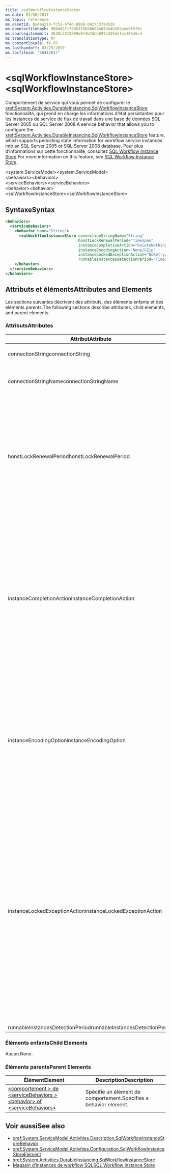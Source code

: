 ```yaml
---
title: <sqlWorkflowInstanceStore>
ms.date: 03/30/2017
ms.topic: reference
ms.assetid: 8a4e4214-fc51-4f4d-b968-0427c37a9520
ms.openlocfilehash: 9808d5f1f5053f8b68603e03d44b502aee6f5f0c
ms.sourcegitcommit: 3630c2515809e6f4b7dbb697a3354efec105a5cd
ms.translationtype: MT
ms.contentlocale: fr-FR
ms.lasthandoff: 03/25/2019
ms.locfileid: "58412017"
---
```

# <a name="sqlworkflowinstancestore"></a><span data-ttu-id="8ef6b-101">\<sqlWorkflowInstanceStore></span><span class="sxs-lookup"><span data-stu-id="8ef6b-101">\<sqlWorkflowInstanceStore></span></span>
<span data-ttu-id="8ef6b-102">Comportement de service qui vous permet de configurer le <xref:System.Activities.DurableInstancing.SqlWorkflowInstanceStore> fonctionnalité, qui prend en charge les informations d’état persistantes pour les instances de service de flux de travail dans une base de données SQL Server 2005 ou SQL Server 2008.</span><span class="sxs-lookup"><span data-stu-id="8ef6b-102">A service behavior that allows you to configure the <xref:System.Activities.DurableInstancing.SqlWorkflowInstanceStore> feature, which supports persisting state information for workflow service instances into an SQL Server 2005 or SQL Server 2008 database.</span></span> <span data-ttu-id="8ef6b-103">Pour plus d’informations sur cette fonctionnalité, consultez [SQL Workflow Instance Store](../../../../../docs/framework/windows-workflow-foundation/sql-workflow-instance-store.md).</span><span class="sxs-lookup"><span data-stu-id="8ef6b-103">For more information on this feature, see [SQL Workflow Instance Store](../../../../../docs/framework/windows-workflow-foundation/sql-workflow-instance-store.md).</span></span>  
  
<span data-ttu-id="8ef6b-104">\<system.ServiceModel></span><span class="sxs-lookup"><span data-stu-id="8ef6b-104">\<system.ServiceModel></span></span>  
<span data-ttu-id="8ef6b-105">\<behaviors></span><span class="sxs-lookup"><span data-stu-id="8ef6b-105">\<behaviors></span></span>  
<span data-ttu-id="8ef6b-106">\<serviceBehaviors></span><span class="sxs-lookup"><span data-stu-id="8ef6b-106">\<serviceBehaviors></span></span>  
<span data-ttu-id="8ef6b-107">\<behavior></span><span class="sxs-lookup"><span data-stu-id="8ef6b-107">\<behavior></span></span>  
<span data-ttu-id="8ef6b-108">\<sqlWorkflowInstanceStore></span><span class="sxs-lookup"><span data-stu-id="8ef6b-108">\<sqlWorkflowInstanceStore></span></span>  
  
## <a name="syntax"></a><span data-ttu-id="8ef6b-109">Syntaxe</span><span class="sxs-lookup"><span data-stu-id="8ef6b-109">Syntax</span></span>  
  
```xml  
<behaviors>
  <serviceBehaviors>
    <behavior name="String">
      <sqlWorkflowInstanceStore connectionStringName="String" 
                                honstLockRenewalPeriod="TimeSpan" 
                                instanceCompletionAction="DeleteNothing/DeleteAll" 
                                instanceEncodingAction="None/GZip" 
                                instanceLockedExceptionAction="NoRetry/BasicRetry/AggressiveRetry" 
                                runnableInstancesDetectionPeriod="TimeSpan" />
    </behavior>
  </serviceBehaviors>
</behaviors>  
```  
  
## <a name="attributes-and-elements"></a><span data-ttu-id="8ef6b-110">Attributs et éléments</span><span class="sxs-lookup"><span data-stu-id="8ef6b-110">Attributes and Elements</span></span>  
 <span data-ttu-id="8ef6b-111">Les sections suivantes décrivent des attributs, des éléments enfants et des éléments parents.</span><span class="sxs-lookup"><span data-stu-id="8ef6b-111">The following sections describe attributes, child elements, and parent elements.</span></span>  
  
### <a name="attributes"></a><span data-ttu-id="8ef6b-112">Attributs</span><span class="sxs-lookup"><span data-stu-id="8ef6b-112">Attributes</span></span>  
  
|<span data-ttu-id="8ef6b-113">Attribut</span><span class="sxs-lookup"><span data-stu-id="8ef6b-113">Attribute</span></span>|<span data-ttu-id="8ef6b-114">Description</span><span class="sxs-lookup"><span data-stu-id="8ef6b-114">Description</span></span>|  
|---------------|-----------------|  
|<span data-ttu-id="8ef6b-115">connectionString</span><span class="sxs-lookup"><span data-stu-id="8ef6b-115">connectionString</span></span>|<span data-ttu-id="8ef6b-116">Chaîne qui contient une chaîne de connexion utilisée pour se connecter à une base de données de persistance sous-jacente.</span><span class="sxs-lookup"><span data-stu-id="8ef6b-116">A string that contains a connection string used to connect to an underlying persistence database.</span></span>|  
|<span data-ttu-id="8ef6b-117">connectionStringName</span><span class="sxs-lookup"><span data-stu-id="8ef6b-117">connectionStringName</span></span>|<span data-ttu-id="8ef6b-118">Chaîne qui contient une chaîne de connexion nommée sur le serveur de base de données.</span><span class="sxs-lookup"><span data-stu-id="8ef6b-118">A string that contains a named connection string to the database server.</span></span> <span data-ttu-id="8ef6b-119">Un exemple d’une chaîne de connexion nommée est « DefaultConnectionString ».</span><span class="sxs-lookup"><span data-stu-id="8ef6b-119">An example of a named connection string is "DefaultConnectionString".</span></span>|  
|<span data-ttu-id="8ef6b-120">honstLockRenewalPeriod</span><span class="sxs-lookup"><span data-stu-id="8ef6b-120">honstLockRenewalPeriod</span></span>|<span data-ttu-id="8ef6b-121">Valeur Timespan qui spécifie la période pendant laquelle l'hôte doit renouveler le verrou sur une instance.</span><span class="sxs-lookup"><span data-stu-id="8ef6b-121">A Timespan value that specifies the time period in which the host must renew the lock on an instance.</span></span> <span data-ttu-id="8ef6b-122">Si l'hôte ne renouvelle pas le verrou pendant la période spécifiée, l'instance est déverrouillée et peut être choisie par un autre hôte.</span><span class="sxs-lookup"><span data-stu-id="8ef6b-122">If the host does not renew the lock in the specified time period, the instance is unlocked and may be picked up by another host.</span></span><br /><br /> <span data-ttu-id="8ef6b-123">Le déchargement d'un flux de travail implique qu'il soit également rendu persistant.</span><span class="sxs-lookup"><span data-stu-id="8ef6b-123">Unloading a workflow implies that it is also persisted.</span></span> <span data-ttu-id="8ef6b-124">Si cet attribut est défini à zéro l’instance de workflow est rendue persistante et déchargée immédiatement après le workflow devient inactif.</span><span class="sxs-lookup"><span data-stu-id="8ef6b-124">If this attribute is set to zero the workflow instance is persisted and unloaded immediately after the workflow becomes idle.</span></span> <span data-ttu-id="8ef6b-125">Cet attribut TimeSpan.MaxValue efficacement désactive l’opération de déchargement.</span><span class="sxs-lookup"><span data-stu-id="8ef6b-125">Setting this attribute to TimeSpan.MaxValue effectively disables the unload operation.</span></span> <span data-ttu-id="8ef6b-126">Les instances de flux de travail inactives ne sont jamais déchargées.</span><span class="sxs-lookup"><span data-stu-id="8ef6b-126">Idle workflow instances are never unloaded.</span></span>|  
|<span data-ttu-id="8ef6b-127">instanceCompletionAction</span><span class="sxs-lookup"><span data-stu-id="8ef6b-127">instanceCompletionAction</span></span>|<span data-ttu-id="8ef6b-128">Valeur indiquant si les données de l'instance du flux de travail sont conservées dans le magasin de persistance une fois l'instance du flux de travail terminée ou si elles sont supprimées à ce stade.</span><span class="sxs-lookup"><span data-stu-id="8ef6b-128">A value that specifies whether workflow instance data is kept in the persistence store after the workflow instance completes or if it is deleted at that point.</span></span> <span data-ttu-id="8ef6b-129">Cette valeur est de type <xref:System.Activities.DurableInstancing.InstanceCompletionAction>.</span><span class="sxs-lookup"><span data-stu-id="8ef6b-129">This value is of type <xref:System.Activities.DurableInstancing.InstanceCompletionAction>.</span></span><br /><br /> <span data-ttu-id="8ef6b-130">Les actions énumérées consistent en la suppression ou la non-suppression des données de l'instance du magasin de persistance, lorsque l'instance a terminé son opération.</span><span class="sxs-lookup"><span data-stu-id="8ef6b-130">The enumerated actions consist of deleting the instance data from the persistence store or not deleting the instance data from the persistence store, when the instance has completed its operation.</span></span><br /><br /> <span data-ttu-id="8ef6b-131">La conservation des instances après leur achèvement engendre une croissance rapide de la base de données de persistance, ce qui en affecte les performances.</span><span class="sxs-lookup"><span data-stu-id="8ef6b-131">Keeping instances after completion causes the persistence database to grow rapidly and this affects the performance of the database.</span></span> <span data-ttu-id="8ef6b-132">Vous devez configurer une stratégie de vidage de la base de données pour supprimer régulièrement ces enregistrements afin de veiller à ce que les performances de la base de données soient à un niveau satisfaisant pour vos besoins.</span><span class="sxs-lookup"><span data-stu-id="8ef6b-132">You should configure a database purge policy to delete these records periodically to ensure that the performance of the database is at the level that satisfy your performance requirements.</span></span>|  
|<span data-ttu-id="8ef6b-133">instanceEncodingOption</span><span class="sxs-lookup"><span data-stu-id="8ef6b-133">instanceEncodingOption</span></span>|<span data-ttu-id="8ef6b-134">Valeur facultative qui indique si les informations d'état de l'instance sont compressées à l'aide de l'algorithme Gzip avant l'enregistrement des informations dans le magasin de persistance.</span><span class="sxs-lookup"><span data-stu-id="8ef6b-134">An optional value that specifies  whether the instance state information is compressed using the GZip algorithm before the information is saved in the persistence store..</span></span> <span data-ttu-id="8ef6b-135">Cette valeur est de type <xref:System.Activities.DurableInstancing.InstanceEncodingOption>.</span><span class="sxs-lookup"><span data-stu-id="8ef6b-135">This value is of type <xref:System.Activities.DurableInstancing.InstanceEncodingOption>.</span></span> <span data-ttu-id="8ef6b-136">Les valeurs possibles pour cette propriété sont <xref:System.Activities.DurableInstancing.InstanceEncodingOption.None>, laquelle ne spécifie aucune compression, et <xref:System.Activities.DurableInstancing.InstanceEncodingOption.GZip>, qui spécifie que les données d’instance sont compressées et utilise l’algorithme gzip.</span><span class="sxs-lookup"><span data-stu-id="8ef6b-136">Possible values for this property are <xref:System.Activities.DurableInstancing.InstanceEncodingOption.None>, which specifies no compression, and <xref:System.Activities.DurableInstancing.InstanceEncodingOption.GZip>, which specifies that instance data is compressed and uses the gzip algorithm.</span></span>|  
|<span data-ttu-id="8ef6b-137">instanceLockedExceptionAction</span><span class="sxs-lookup"><span data-stu-id="8ef6b-137">instanceLockedExceptionAction</span></span>|<span data-ttu-id="8ef6b-138">Valeur qui spécifie l'action qui se produit en réponse à une exception levée lorsque l'hôte essaie de verrouiller une instance déjà verrouillée par un autre hôte.</span><span class="sxs-lookup"><span data-stu-id="8ef6b-138">A value that specifies the action that occurs in response to an exception that is thrown when the host tries to lock an instance because the instance is currently locked by another host.</span></span> <span data-ttu-id="8ef6b-139">Cette valeur est de type <xref:System.Activities.DurableInstancing.InstanceLockedExceptionAction>.</span><span class="sxs-lookup"><span data-stu-id="8ef6b-139">This value is of type <xref:System.Activities.DurableInstancing.InstanceLockedExceptionAction>.</span></span><br /><br /> <span data-ttu-id="8ef6b-140">Les options autorisées pour ce champ sont : None, base de nouvelle tentative et agressive de nouvelle tentative.</span><span class="sxs-lookup"><span data-stu-id="8ef6b-140">The options allowed for this field are: None, Basic Retry, and Aggressive Retry.</span></span> <span data-ttu-id="8ef6b-141">La valeur par défaut est None.</span><span class="sxs-lookup"><span data-stu-id="8ef6b-141">The default value is None.</span></span> <span data-ttu-id="8ef6b-142">La liste suivante fournit les descriptions de ces trois options :</span><span class="sxs-lookup"><span data-stu-id="8ef6b-142">The following list provides you with the descriptions for these three options:</span></span><br /><br /> <span data-ttu-id="8ef6b-143">- Aucun.</span><span class="sxs-lookup"><span data-stu-id="8ef6b-143">-   None.</span></span> <span data-ttu-id="8ef6b-144">L'hôte de service n'essaie pas de verrouiller l'instance et passe l'objet <xref:System.Runtime.DurableInstancing.InstanceLockedException> à l'appelant.</span><span class="sxs-lookup"><span data-stu-id="8ef6b-144">The service host does not attempt to lock the instance and passes the <xref:System.Runtime.DurableInstancing.InstanceLockedException> to the caller.</span></span><br /><span data-ttu-id="8ef6b-145">-Base de nouvelle tentative.</span><span class="sxs-lookup"><span data-stu-id="8ef6b-145">-   Basic Retry.</span></span> <span data-ttu-id="8ef6b-146">L'hôte de service réessaie de verrouiller l'instance avec un intervalle de tentative linéaire et passe l'exception à l'appelant à la fin de la séquence.</span><span class="sxs-lookup"><span data-stu-id="8ef6b-146">The service host reattempts to lock the instance with a linear retry interval and passes the exception to the caller at the end of the sequence.</span></span><br /><span data-ttu-id="8ef6b-147">-Agressive de nouvelle tentative.</span><span class="sxs-lookup"><span data-stu-id="8ef6b-147">-   Aggressive Retry.</span></span> <span data-ttu-id="8ef6b-148">L'hôte de service réessaie de verrouiller l'instance avec un délai exponentiellement croissant et passe l'objet <xref:System.Runtime.DurableInstancing.InstanceLockedException> à l'appelant à la fin de la séquence.</span><span class="sxs-lookup"><span data-stu-id="8ef6b-148">The service host reattempts to lock the instance with an exponentially increasing delay and passes the <xref:System.Runtime.DurableInstancing.InstanceLockedException> to the caller at the end of the sequence.</span></span>|  
|<span data-ttu-id="8ef6b-149">runnableInstancesDetectionPeriod</span><span class="sxs-lookup"><span data-stu-id="8ef6b-149">runnableInstancesDetectionPeriod</span></span>||  
  
### <a name="child-elements"></a><span data-ttu-id="8ef6b-150">Éléments enfants</span><span class="sxs-lookup"><span data-stu-id="8ef6b-150">Child Elements</span></span>  
 <span data-ttu-id="8ef6b-151">Aucun.</span><span class="sxs-lookup"><span data-stu-id="8ef6b-151">None.</span></span>  
  
### <a name="parent-elements"></a><span data-ttu-id="8ef6b-152">Éléments parents</span><span class="sxs-lookup"><span data-stu-id="8ef6b-152">Parent Elements</span></span>  
  
|<span data-ttu-id="8ef6b-153">Élément</span><span class="sxs-lookup"><span data-stu-id="8ef6b-153">Element</span></span>|<span data-ttu-id="8ef6b-154">Description</span><span class="sxs-lookup"><span data-stu-id="8ef6b-154">Description</span></span>|  
|-------------|-----------------|  
|[<span data-ttu-id="8ef6b-155">\<comportement > de \<serviceBehaviors ></span><span class="sxs-lookup"><span data-stu-id="8ef6b-155">\<behavior> of \<serviceBehaviors></span></span>](../../../../../docs/framework/configure-apps/file-schema/windows-workflow-foundation/behavior-of-servicebehaviors-of-workflow.md)|<span data-ttu-id="8ef6b-156">Spécifie un élément de comportement.</span><span class="sxs-lookup"><span data-stu-id="8ef6b-156">Specifies a behavior element.</span></span>|  
  
## <a name="see-also"></a><span data-ttu-id="8ef6b-157">Voir aussi</span><span class="sxs-lookup"><span data-stu-id="8ef6b-157">See also</span></span>
- <xref:System.ServiceModel.Activities.Description.SqlWorkflowInstanceStoreBehavior>
- <xref:System.ServiceModel.Activities.Configuration.SqlWorkflowInstanceStoreElement>
- <xref:System.Activities.DurableInstancing.SqlWorkflowInstanceStore>
- [<span data-ttu-id="8ef6b-158">Magasin d’instances de workflow SQL</span><span class="sxs-lookup"><span data-stu-id="8ef6b-158">SQL Workflow Instance Store</span></span>](../../../../../docs/framework/windows-workflow-foundation/sql-workflow-instance-store.md)
